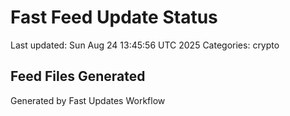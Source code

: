 # Fast Feed Update Status
Last updated: Sun Aug 24 13:45:56 UTC 2025
Categories: crypto

## Feed Files Generated

Generated by Fast Updates Workflow
